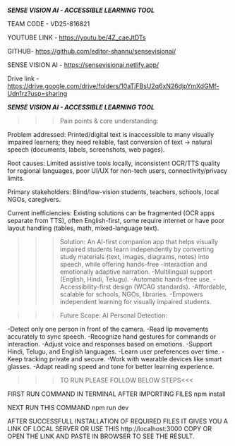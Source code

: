 ***SENSE VISION AI - ACCESSIBLE LEARNING TOOL***

TEAM CODE - VD25-816821

YOUTUBE LINK -  https://youtu.be/4Z_caeJtDTs

GITHUB-  https://github.com/editor-shannu/sensevisionai/

SENSE VISION AI - https://sensevisionai.netlify.app/

Drive link - https://drive.google.com/drive/folders/10aTjFBsU2q6xN26djpYmXdGMf-Udn1rz?usp=sharing

***SENSE VISION AI - ACCESSIBLE LEARNING TOOL***

>>>Pain points & core understanding:

   Problem addressed: Printed/digital text is inaccessible to many visually impaired learners; they need reliable, fast conversion of text → natural speech (documents, labels, screenshots,     web pages).

Root causes: Limited assistive tools locally, inconsistent OCR/TTS quality for regional languages, poor UI/UX for non-tech users, connectivity/privacy limits.

Primary stakeholders: Blind/low-vision students, teachers, schools, local NGOs, caregivers.

Current inefficiencies: Existing solutions can be fragmented (OCR apps separate from TTS), often English-first, some require internet or have poor layout handling (tables, math, mixed-language text).


>>>Solution:
An AI-first companion app that helps visually impaired students learn independently by converting study materials (text, images, diagrams, notes) into speech, while offering hands-free -interaction and emotionally adaptive narration.
-Multilingual support (English, Hindi, Telugu).
-Automatic hands-free use.
-Accessibility-first design (WCAG standards).
-Affordable, scalable for schools, NGOs, libraries.
-Empowers independent learning for visually impaired students.


>>>Future Scope: AI Personal Detection:

-Detect only one person in front of the camera.
-Read lip movements accurately to sync speech.
-Recognize hand gestures for commands or interaction.
-Adjust voice and responses based on emotions.
-Support Hindi, Telugu, and English languages.
-Learn user preferences over time.
-Keep tracking private and secure.
-Work with wearable devices like smart glasses.
-Adapt reading speed and tone for better learning experience.


>>>TO RUN PLEASE FOLLOW BELOW STEPS<<<

FIRST RUN COMMAND IN TERMINAL AFTER IMPORTING FILES 
npm install 

NEXT RUN THIS COMMAND
npm run dev

AFTER SUCCESSFULL INSTALLATION OF REQUIRED FILES 
IT GIVES YOU A LINK OF LOCAL SERVER OR USE THIS  http://localhost:3000 COPY OR OPEN THE LINK AND PASTE IN BROWSER TO SEE THE RESULT.
